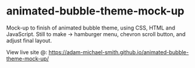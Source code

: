 # animated-bubble-theme-mock-up
Mock-up to finish of animated bubble theme, using CSS, HTML and JavaScript. Still to make -> hamburger menu, chevron scroll button, and adjust final layout.

View live site @: https://adam-michael-smith.github.io/animated-bubble-theme-mock-up/
